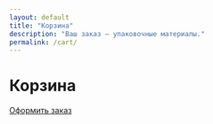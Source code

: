 ```yaml
---
layout: default
title: "Корзина"
description: "Ваш заказ — упаковочные материалы."
permalink: /cart/
---
```

<h1>Корзина</h1>
<div id="cart-table"></div>
<p class="mt-3"><a class="btn btn-gradient" href="{{ site.baseurl }}/order/">Оформить заказ</a></p>
